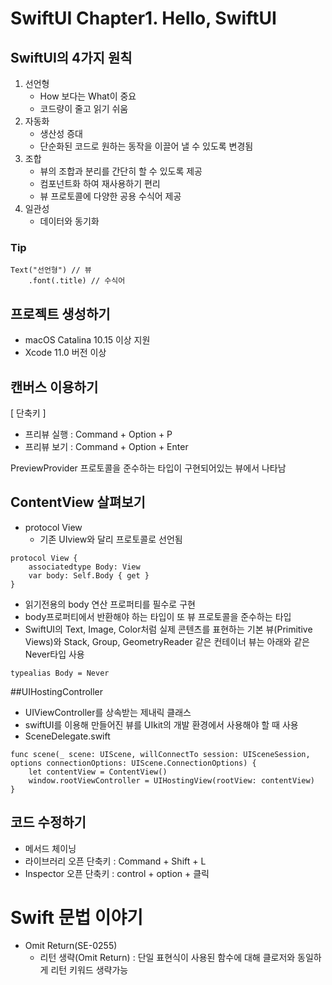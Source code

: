 #  SwiftUI Chapter1. Hello, SwiftUI

## SwiftUI의 4가지 원칙

1. 선언형
    * How 보다는 What이 중요
    * 코드량이 줄고 읽기 쉬움
2. 자동화
    * 생산성 증대
    * 단순화된 코드로 원하는 동작을 이끌어 낼 수 있도록 변경됨
3. 조합
    * 뷰의 조합과 분리를 간단히 할 수 있도록 제공
    * 컴포넌트화 하여 재사용하기 편리
    * 뷰 프로토콜에 다양한 공용 수식어 제공
4. 일관성
    * 데이터와 동기화
    
### Tip
```
Text("선언형") // 뷰
    .font(.title) // 수식어
```

## 프로젝트 생성하기
* macOS Catalina 10.15 이상 지원
* Xcode 11.0 버전 이상

## 캔버스 이용하기
[ 단축키 ]

* 프리뷰 실행 : Command + Option + P
* 프리뷰 보기 : Command + Option + Enter

PreviewProvider 프로토콜을 준수하는 타입이 구현되어있는 뷰에서 나타남

## ContentView 살펴보기
* protocol View 
    * 기존 UIview와 달리 프로토콜로 선언됨

```
protocol View {
    associatedtype Body: View
    var body: Self.Body { get }
}
```
* 읽기전용의 body 연산 프로퍼티를 필수로 구현
* body프로퍼티에서 반환해야 하는 타입이 또 뷰 프로토콜을 준수하는 타입
* SwiftUI의 Text, Image, Color처럼 실제 콘텐츠를 표현하는 기본 뷰(Primitive Views)와 Stack, Group, GeometryReader 같은 컨테이너 뷰는 아래와 같은 Never타입 사용

```
typealias Body = Never
```

##UIHostingController
* UIViewController를 상속받는 제내릭 클래스
* swiftUI를 이용해 만들어진 뷰를 UIkit의 개발 환경에서 사용해야 할 때 사용
* SceneDelegate.swift

```
func scene(_ scene: UIScene, willConnectTo session: UISceneSession, options connectionOptions: UIScene.ConnectionOptions) {
    let contentView = ContentView()
    window.rootViewController = UIHostingView(rootView: contentView)
}
```

## 코드 수정하기
* 메서드 체이닝
* 라이브러리 오픈 단축키 : Command + Shift + L
* Inspector 오픈 단축키 : control + option + 클릭

# Swift 문법 이야기
* Omit Return(SE-0255)
    * 리턴 생략(Omit Return) : 단일 표현식이 사용된 함수에 대해 클로저와 동일하게 리턴 키워드 생략가능
    
